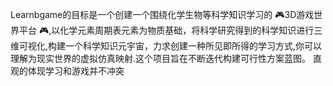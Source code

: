 Learnbgame的目标是一个创建一个围绕化学生物等科学知识学习的 🎮3D游戏世界平台 🎮,以化学元素周期表元素为物质基础，将科学研究得到的科学知识进行三维可视化,构建一个科学知识元宇宙，力求创建一种所见即所得的学习方式,你可以理解为现实世界的虚拟仿真映射.这个项目旨在不断迭代构建可行性方案蓝图。
直观的体现学习和游戏并不冲突
